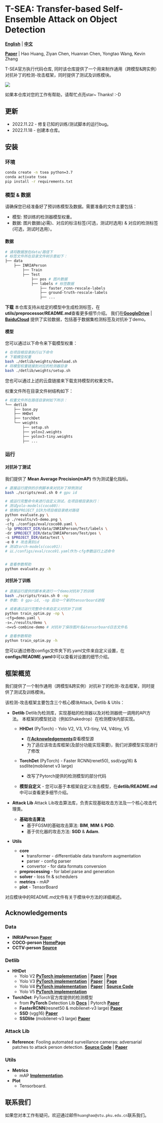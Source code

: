 # T-SEA: Transfer-based Self-Ensemble Attack on Object Detection

[**English**](https://github.com/VDIGPKU/T-SEA/blob/main/README.md)
| [**中文**](https://github.com/VDIGPKU/T-SEA/blob/main/README-cn.md)

[**Paper**](https://arxiv.org/abs/2211.09773)
| Hao Huang, Ziyan Chen, Huanran Chen, Yongtao Wang, Kevin Zhang

T-SEA官方执行代码仓库, 同时该仓库提供了一个用来制作通用（跨模型&跨实例）对抗补丁的检测-攻击框架，同时提供了测试及训练模块。

![](./figures/pipeline.png)

如果本仓库对您的工作有帮助，请帮忙点亮star~ Thanks! :-D

## 更新
* 2022.11.22 - 修复已知的训练/测试脚本的运行bug。
* 2022.11.18 - 创建本仓库。


## 安装
### 环境
```bash
conda create -n tsea python=3.7
conda activate tsea
pip install -r requirements.txt
```

### 模型 & 数据
请确保您已经准备好了预训练模型及数据。需要准备的文件主要包括：
* 模型: 预训练的检测器模型权重。
* 数据: 图片数据(必需)、对应的标注标签(可选，测试时选用) & 对应的检测标签(可选，测试时选用）。


#### 数据
```bash
# 请将数据放在data/路径下
# 标签文件所在目录文件树示意如下：
├── data
    ├── INRIAPerson
        ├── Train
        ├── Test
            ├── pos # 图片数据
            ├── labels # 标签数据
                ├── faster_rcnn-rescale-labels
                ├── ground-truth-rescale-labels
                ├── ...
```

**下载**
本仓库支持从给定的模型中生成检测标签，在**utils/preprocessor/README.md**查看更多细节介绍。
我们在[**GoogleDrive**](https://drive.google.com/drive/folders/1GzdvnLgKGiPDfitc8bIa-a76e_2Mz_Fl?usp=share_link)
| [**BaiduCloud**](https://pan.baidu.com/s/1WnjbEhYnipmGfC-TrhW-OQ?pwd=85d3)
提供了实验数据，包括基于数据集检测标签及对抗补丁demo。

#### 模型
您可以通过以下命令来下载模型权重：
```bash
# 在项目根目录执行以下命令
# 下载模型权重
bash ./detlib/weights/download.sh
# 将模型权重链接到对应的检测器目录
bash ./detlib/weights/setup.sh
```
您也可以通过上述的云盘链接来下载支持模型的权重文件。

权重文件所在目录文件树结构如下：
```bash
# 权重文件所在路径目录树如下所示：
└── detlib
    ├── base.py
    ├── HHDet
    ├── torchDet
    └── weights
        ├── setup.sh
        ├── yolov2.weights
        ├── yolov3-tiny.weights
        ├── ...
```

### 运行
#### 对抗补丁测试

我们提供了 **Mean Average Precision(mAP)** 作为测试量化指标。 
```bash
# 直接运行提供的示例脚本来对抗补丁样例测试
bash ./scripts/eval.sh 0 # gpu id
```

```bash
# 或运行完整命令来进行自定义测试，在项目根目录执行：
# 测试yolo-models(coco80):
# 替换$PROJECT_DIR为项目根目录绝对路径
python evaluate.py \
-p ./results/v5-demo.png \
-cfg ./configs/eval/coco80.yaml \
-lp $PROJECT_DIR/data/INRIAPerson/Test/labels \
-dr $PROJECT_DIR/data/INRIAPerson/Test/pos \
-s $PROJECT_DIR/data/test \
-e 0 # 攻击类别id
# 测试torch-models(coco91): 
# 以./configs/eval/coco91.yaml作为-cfg参数运行上述命令


# 查看参数帮助
python evaluate.py -h
```
#### 对抗补丁训练
```bash
# 直接运行提供的脚本来进行一个demo对抗补丁的训练
bash ./scripts/train.sh 0 -np
# 参数: 0 gpu-id, -np 启动一个新的tensorboard进程
```

```bash
# 或者通过运行完整命令来自定义对抗补丁训练
python train_optim.py -np \
-cfg=demo.yaml \
-s=./results/demo \
-n=v5-combine-demo # 对抗补丁保存图片名&tensorboard日志文件名

# 查看参数帮助
python train_optim.py -h
```
您可以通过修改configs文件夹下的.yaml文件来自定义设置，在**configs/README.yaml**中可以查看对设置的细节介绍。


## 框架概览
我们提供了一个制作通用（跨模型&跨实例）对抗补丁的检测-攻击框架，同时提供了测试及训练模块。

该检测-攻击框架主要包含三个核心模块Attack, Detlib & Utils： 
* **Detlib**
Detlib为检测库，实现基础的检测器以及对检测器统一调用的API方法。
本框架的模型扰动（例如Shakedrop）在检测模块内部实现。
  * **HHDet** (PyTorch) - Yolo V2, V3, V3-tiny, V4, V4tiny, V5
    * 在[**Acknowledgements**](#Acknowledgements)查看模型源
    * 为了适应该攻击库框架(及部分功能实现需要)，我们对源模型实现进行了修改
  * **TorchDet** (PyTorch) - Faster RCNN(renet50), ssd(vgg16) & ssdlite(mobilenet v3 large)
    * 改写了Pytorch提供的检测模型的部分代码

  * **模型自定义** - 您可以基于本框架自定义攻击模型，在**detlib/README.md**中可以查看更多细节介绍。


* **Attack Lib**
Attack Lib攻击算法库，负责实现基础攻击方法及一个核心攻击代理类。
  * **基础攻击算法**
      * 基于FGSM的基础攻击算法: **BIM**, **MIM** & **PGD**.
      * 基于优化器的攻击方法: **SGD** & **Adam**.

* **Utils**
  * **core**
    * transformer - differentiable data transform augmentation
    * parser - config parser
    * convertor - for data formats conversion
  * **preprocessing** - for label parse and generation
  * **solver** - loss fn & schedulers
  * **metrics** - mAP 
  * **plot** - TensorBoard
  
对应模块中的README.md文件有关于模块中方法的详细阐述。

## Acknowledgements

### Data
* **INRIAPerson** [**Paper**](https://hal.inria.fr/docs/00/54/85/12/PDF/hog_cvpr2005.pdf)
* **COCO-person** [**HomePage**](https://cocodataset.org/#home)
* **CCTV-person** [**Source**](https://www.kaggle.com/datasets/constantinwerner/human-detection-dataset)

### Detlib
* **HHDet**
  * Yolo V2 [**PyTorch implementation**](https://github.com/ayooshkathuria/pytorch-yolo2)
  | [**Paper**](https://arxiv.org/abs/1506.02640)
  | [**Page**](https://pjreddie.com/darknet/yolo/)
  * Yolo V3 [**PyTorch implementation**](https://github.com/eriklindernoren/PyTorch-YOLOv3)
  | [**Paper**](https://arxiv.org/abs/1804.02767v1)
  | [**Page**](https://pjreddie.com/darknet/yolo/)
  * Yolo V4 [**PyTorch implementation**](https://github.com/Tianxiaomo/pytorch-YOLOv4)
  | [**Paper**](https://arxiv.org/abs/2004.10934)
  | [**Source Code**](https://github.com/AlexeyAB/darknet)
  * Yolo V5 [**PyTorch implementation**](https://github.com/ultralytics/yolov5)
* **TorchDet**: PyTorch官方库提供的检测模型
  * from **PyTorch** Detection Lib [**Docs**](https://pytorch.org/vision/0.10/models.html) | Pytorch [**Paper**](https://arxiv.org/abs/1912.01703)
  * **FasterRCNN**(resnet50 & mobilenet-v3 large) 
      [**Paper**](https://arxiv.org/abs/1506.01497)
  * **SSD** (vgg16)
      [**Paper**](https://arxiv.org/abs/1512.02325)
  * **SSDlite** (mobilenet-v3 large)
      [**Paper**](https://arxiv.org/abs/1905.02244)

### Attack Lib
* **Reference**: Fooling automated surveillance cameras: adversarial patches to attack person detection.
[**Source Code**](https://gitlab.com/EAVISE/adversarial-yolo)
| [**Paper**](http://openaccess.thecvf.com/content_CVPRW_2019/papers/CV-COPS/Thys_Fooling_Automated_Surveillance_Cameras_Adversarial_Patches_to_Attack_Person_Detection_CVPRW_2019_paper.pdf)

### Utils
* **Metrics**
  * mAP [**Implementation**](https://github.com/Cartucho/mAP).
* **Plot**
  * Tensorboard.

## 联系我们
如果您对本工作有疑问，欢迎通过邮件`huanghao@stu.pku.edu.cn`联系我们。